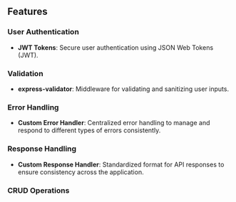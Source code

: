 
## Features

### User Authentication
- **JWT Tokens**: Secure user authentication using JSON Web Tokens (JWT).

### Validation
- **express-validator**: Middleware for validating and sanitizing user inputs.

### Error Handling
- **Custom Error Handler**: Centralized error handling to manage and respond to different types of errors consistently.

### Response Handling
- **Custom Response Handler**: Standardized format for API responses to ensure consistency across the application.

### CRUD Operations